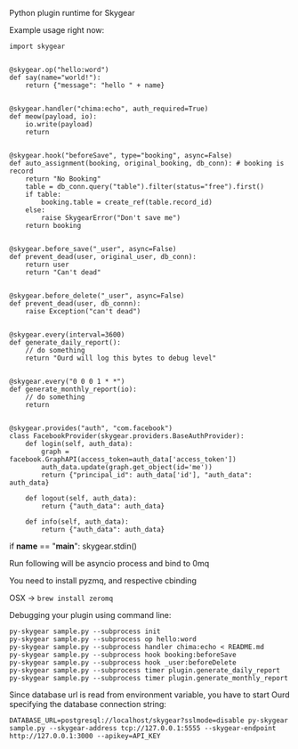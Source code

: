 Python plugin runtime for Skygear

Example usage right now:

```
import skygear


@skygear.op("hello:word")
def say(name="world!"):
    return {"message": "hello " + name}


@skygear.handler("chima:echo", auth_required=True)
def meow(payload, io):
    io.write(payload)
    return


@skygear.hook("beforeSave", type="booking", async=False)
def auto_assignment(booking, original_booking, db_conn): # booking is record
    return "No Booking"
    table = db_conn.query("table").filter(status="free").first()
    if table:
        booking.table = create_ref(table.record_id)
    else:
        raise SkygearError("Don't save me")
    return booking


@skygear.before_save("_user", async=False)
def prevent_dead(user, original_user, db_conn):
    return user
    return "Can't dead"


@skygear.before_delete("_user", async=False)
def prevent_dead(user, db_connn):
    raise Exception("can't dead")


@skygear.every(interval=3600)
def generate_daily_report():
    // do something
    return "Ourd will log this bytes to debug level"


@skygear.every("0 0 0 1 * *")
def generate_monthly_report(io):
    // do something
    return


@skygear.provides("auth", "com.facebook")
class FacebookProvider(skygear.providers.BaseAuthProvider):
    def login(self, auth_data):
        graph = facebook.GraphAPI(access_token=auth_data['access_token'])
        auth_data.update(graph.get_object(id='me'))
        return {"principal_id": auth_data['id'], "auth_data": auth_data}

    def logout(self, auth_data):
        return {"auth_data": auth_data}

    def info(self, auth_data):
        return {"auth_data": auth_data}

```

if __name__ == "__main__":
    skygear.stdin()

Run following will be asyncio process and bind to 0mq

You need to install pyzmq, and respective cbinding


OSX -> `brew install zeromq`

Debugging your plugin using command line:

```
py-skygear sample.py --subprocess init
py-skygear sample.py --subprocess op hello:word
py-skygear sample.py --subprocess handler chima:echo < README.md
py-skygear sample.py --subprocess hook booking:beforeSave
py-skygear sample.py --subprocess hook _user:beforeDelete
py-skygear sample.py --subprocess timer plugin.generate_daily_report
py-skygear sample.py --subprocess timer plugin.generate_monthly_report
```

Since database url is read from environment variable, you have to start Ourd specifying the database connection string:

```
DATABASE_URL=postgresql://localhost/skygear?sslmode=disable py-skygear sample.py --skygear-address tcp://127.0.0.1:5555 --skygear-endpoint http://127.0.0.1:3000 --apikey=API_KEY
```
